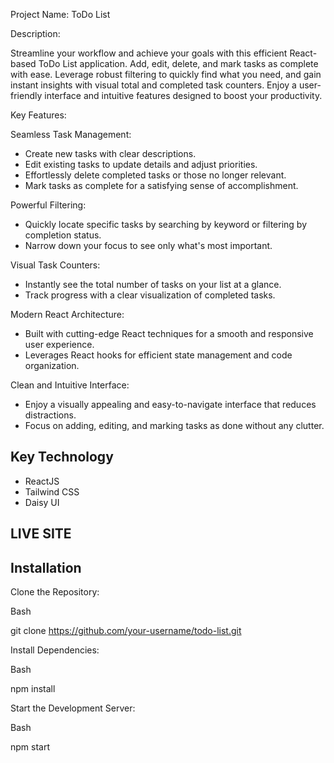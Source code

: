 
Project Name: ToDo List

Description:

Streamline your workflow and achieve your goals with this efficient React-based ToDo List application. Add, edit, delete, and mark tasks as complete with ease. Leverage robust filtering to quickly find what you need, and gain instant insights with visual total and completed task counters. Enjoy a user-friendly interface and intuitive features designed to boost your productivity.


Key Features:

Seamless Task Management:

- Create new tasks with clear descriptions.
- Edit existing tasks to update details and adjust priorities.
- Effortlessly delete completed tasks or those no longer relevant.
- Mark tasks as complete for a satisfying sense of accomplishment.

Powerful Filtering:

- Quickly locate specific tasks by searching by keyword or filtering by completion status.
- Narrow down your focus to see only what's most important.

Visual Task Counters:

- Instantly see the total number of tasks on your list at a glance.
- Track progress with a clear visualization of completed tasks.

Modern React Architecture:

- Built with cutting-edge React techniques for a smooth and responsive user experience.
- Leverages React hooks for efficient state management and code organization.

Clean and Intuitive Interface:
- Enjoy a visually appealing and easy-to-navigate interface that reduces distractions.
- Focus on adding, editing, and marking tasks as done without any clutter.
## Key Technology

- ReactJS
- Tailwind CSS
- Daisy UI


## LIVE SITE




## Installation
Clone the Repository:

Bash

git clone https://github.com/your-username/todo-list.git


Install Dependencies:

Bash

npm install

Start the Development Server:

Bash

npm start
